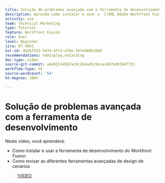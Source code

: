 ```yaml
---
title: Solução de problemas avançada com a ferramenta de desenvolvimento
description: Aprenda como instalar e usar o  [!DNL Adobe Workfront Fusion dev tool] e revise as diferentes ferramentas avançadas de design de cenários que ele oferece.
activity: use
team: Technical Marketing
type: Tutorial
feature: Workfront Fusion
role: User
level: Beginner
jira: KT-9061
exl-id: 4b2bf553-547d-4fc5-afbe-367e680b26b8
recommendations: noDisplay,noCatalog
doc-type: video
source-git-commit: a4e61514567ac8c2b4ad5c9ecacb87bd83947731
workflow-type: ht
source-wordcount: '54'
ht-degree: 100%

---
```


# Solução de problemas avançada com a ferramenta de desenvolvimento

Neste vídeo, você aprenderá:

* Como instalar e usar a ferramenta de desenvolvimento do Workfront Fusion
* Como revisar as diferentes ferramentas avançadas de design de cenários

>[!VIDEO](https://video.tv.adobe.com/v/335302/?quality=12&learn=on)
